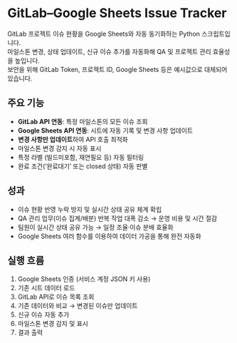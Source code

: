 # GitLab–Google Sheets Issue Tracker

GitLab 프로젝트 이슈 현황을 Google Sheets와 자동 동기화하는 Python 스크립트입니다.  
마일스톤 변경, 상태 업데이트, 신규 이슈 추가를 자동화해 QA 및 프로젝트 관리 효율성을 높입니다.  
보안을 위해 GitLab Token, 프로젝트 ID, Google Sheets 등은 예시값으로 대체되어 있습니다.   

## 주요 기능
- **GitLab API 연동**: 특정 마일스톤의 모든 이슈 조회
- **Google Sheets API 연동**: 시트에 자동 기록 및 변경 사항 업데이트
- **변경 사항만 업데이트**하여 API 호출 최적화
- 마일스톤 변경 감지 시 자동 표시
- 특정 라벨 (빌드미포함, 재연필요 등) 자동 필터링
- 완료 조건(‘완료대기’ 또는 closed 상태) 자동 판별

## 성과
- 이슈 현황 반영 누락 방지 및 실시간 상태 공유 체계 확립  
- QA 관리 업무(이슈 집계/배분) 반복 작업 대폭 감소 → 운영 비용 및 시간 절감  
- 팀원이 실시간 상태 공유 가능 → 일정 조율·이슈 분배 효율화
- Google Sheets 여러 함수를 이용하여 데이터 가공을 통해 완전 자동화

## 실행 흐름
1. Google Sheets 인증 (서비스 계정 JSON 키 사용)
2. 기존 시트 데이터 로드
3. GitLab API로 이슈 목록 조회
4. 기존 데이터와 비교 → 변경된 이슈만 업데이트
5. 신규 이슈 자동 추가
6. 마일스톤 변경 감지 및 표시
7. 결과 출력

